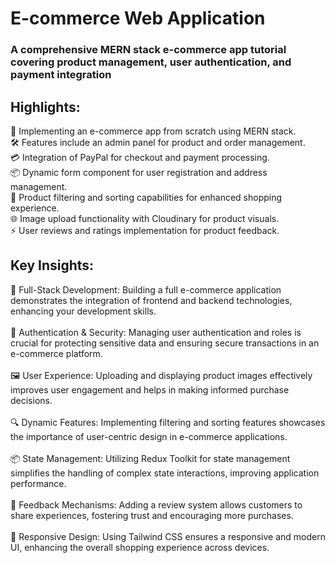# E-commerce Web Application
### A comprehensive MERN stack e-commerce app tutorial covering product management, user authentication, and payment integration

## Highlights:
🛒 Implementing an e-commerce app from scratch using MERN stack.<br/>
🛠️ Features include an admin panel for product and order management.<br/>
💳 Integration of PayPal for checkout and payment processing.<br/>
📦 Dynamic form component for user registration and address management.<br/>
🔄 Product filtering and sorting capabilities for enhanced shopping experience.<br/>
🌐 Image upload functionality with Cloudinary for product visuals.<br/>
⚡ User reviews and ratings implementation for product feedback.<br/>

## Key Insights:
🚀 Full-Stack Development: Building a full e-commerce application demonstrates the integration of frontend and backend technologies, enhancing your development skills.<br/>
<br/>
🔐 Authentication & Security: Managing user authentication and roles is crucial for protecting sensitive data and ensuring secure transactions in an e-commerce platform.<br/>
<br/>
🖼️ User Experience: Uploading and displaying product images effectively improves user engagement and helps in making informed purchase decisions.<br/>
<br/>
🔍 Dynamic Features: Implementing filtering and sorting features showcases the importance of user-centric design in e-commerce applications.<br/>
<br/>
📦 State Management: Utilizing Redux Toolkit for state management simplifies the handling of complex state interactions, improving application performance.<br/>
<br/>
💬 Feedback Mechanisms: Adding a review system allows customers to share experiences, fostering trust and encouraging more purchases.<br/>
<br/>
🌟 Responsive Design: Using Tailwind CSS ensures a responsive and modern UI, enhancing the overall shopping experience across devices.<br/>
